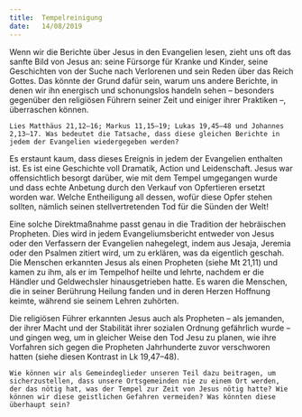 ```yaml
---
title:  Tempelreinigung
date:   14/08/2019
---
```


Wenn wir die Berichte über Jesus in den Evangelien lesen, zieht uns oft das sanfte Bild von Jesus an: seine Fürsorge für Kranke und Kinder, seine Geschichten von der Suche nach Verlorenen und sein Reden über das Reich Gottes. Das könnte der Grund dafür sein, warum uns andere Berichte, in denen wir ihn energisch und schonungslos handeln sehen – besonders gegenüber den religiösen Führern seiner Zeit und einiger ihrer Praktiken –, überraschen können.

`Lies Matthäus 21,12–16; Markus 11,15–19; Lukas 19,45–48 und Johannes 2,13–17. Was bedeutet die Tatsache, dass diese gleichen Berichte in jedem der Evangelien wiedergegeben werden?`

Es erstaunt kaum, dass dieses Ereignis in jedem der Evangelien enthalten ist. Es ist eine Geschichte voll Dramatik, Action und Leidenschaft. Jesus war offensichtlich besorgt darüber, wie mit dem Tempel umgegangen wurde und dass echte Anbetung durch den Verkauf von Opfertieren ersetzt worden war. Welche Entheiligung all dessen, wofür diese Opfer stehen sollten, nämlich seinen stellvertretenden Tod für die Sünden der Welt!

Eine solche Direktmaßnahme passt genau in die Tradition der hebräischen Propheten. Dies wird in jedem Evangeliumsbericht entweder von Jesus oder den Verfassern der Evangelien nahegelegt, indem aus Jesaja, Jeremia oder den Psalmen zitiert wird, um zu erklären, was da eigentlich geschah. Die Menschen erkannten Jesus als einen Propheten (siehe Mt 21,11) und kamen zu ihm, als er im Tempelhof heilte und lehrte, nachdem er die Händler und Geldwechsler hinausgetrieben hatte. Es waren die Menschen, die in seiner Berührung Heilung fanden und in deren Herzen Hoffnung keimte, während sie seinem Lehren zuhörten.

Die religiösen Führer erkannten Jesus auch als Propheten – als jemanden, der ihrer Macht und der Stabilität ihrer sozialen Ordnung gefährlich wurde – und gingen weg, um in gleicher Weise den Tod Jesu zu planen, wie ihre Vorfahren sich gegen die Propheten Jahrhunderte zuvor verschworen hatten (siehe diesen Kontrast in Lk 19,47–48).

`Wie können wir als Gemeindeglieder unseren Teil dazu beitragen, um sicherzustellen, dass unsere Ortsgemeinden nie zu einem Ort werden, der das nötig hat, was der Tempel zur Zeit von Jesus nötig hatte? Wie können wir diese geistlichen Gefahren vermeiden? Was könnten diese überhaupt sein?`
